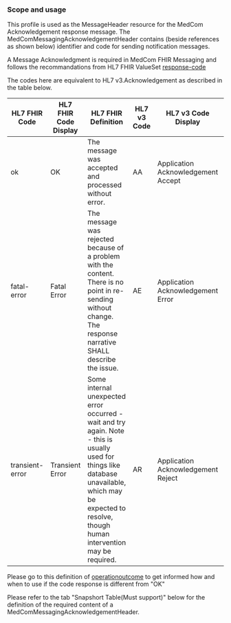 ﻿### Scope and usageThis profile is used as the MessageHeader resource for the MedCom Acknowledgement response message. The MedComMessagingAcknowledgementHeader contains (beside references as shown below) identifier and code for sending notification messages.  A Message Acknowledgment is required in MedCom FHIR Messaging and follows the recommandations from HL7 FHIR ValueSet [response-code](http://hl7.org/fhir/R4/valueset-response-code.html "response-code") The codes here are equivalent to HL7 v3.Acknowledgement as described in the table below.HL7 FHIR Code | HL7 FHIR Code Display | HL7 FHIR Definition | HL7 v3 Code | HL7 v3 Code Display | HL7 v3 Definition----------------- | ------------------------  | ---------------------- | -------------- | ------------- | -------------ok | OK | The message was accepted and processed without error. | AA | Application Acknowledgement Accept | Receiving application successfully processed message.fatal-error | Fatal Error | The message was rejected because of a problem with the content. There is no point in re-sending without change. The response narrative SHALL describe the issue. | AE | Application Acknowledgement Error | Receiving application found error in processing message. Sending error response with additional error detail information.transient-error | Transient Error | Some internal unexpected error occurred - wait and try again. Note - this is usually used for things like database unavailable, which may be expected to resolve, though human intervention may be required. | AR | Application Acknowledgement Reject | Receiving application failed to process message for reason unrelated to content or format. Original message sender must decide on whether to automatically send message again.Please go to this definition of [operationoutcome](http://hl7.org/fhir/R4/operationoutcome.html#resource "operationoutcome") to get informed how and when to use if the code response is different from "OK"Please refer to the tab "Snapshort Table(Must support)" below for the definition of the required content of a MedComMessagingAcknowledgementHeader.